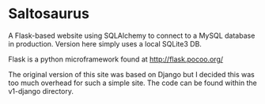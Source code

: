 Saltosaurus
========

A Flask-based website using SQLAlchemy to connect to a MySQL database in production.  Version here simply uses a local SQLite3 DB.

Flask is a python microframework found at http://flask.pocoo.org/

The original version of this site was based on Django but I decided this was too much overhead for such a simple site.
The code can be found within the v1-django directory.
